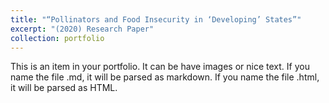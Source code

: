 ```yaml
---
title: "“Pollinators and Food Insecurity in ‘Developing’ States”"
excerpt: "(2020) Research Paper"
collection: portfolio
---
```


This is an item in your portfolio. It can be have images or nice text. If you name the file .md, it will be parsed as markdown. If you name the file .html, it will be parsed as HTML. 
